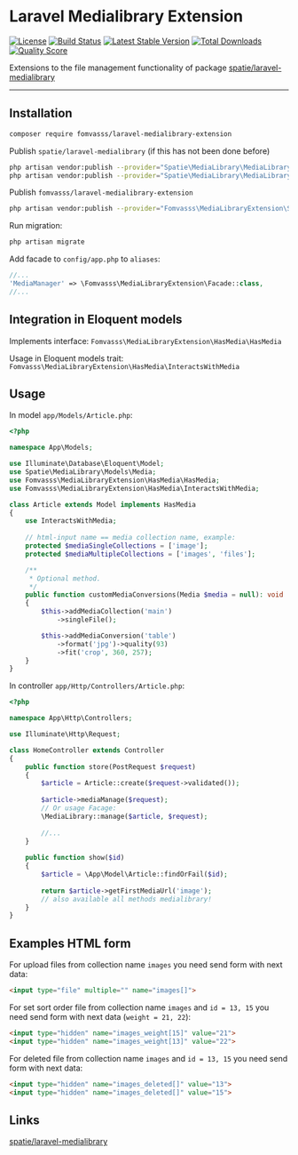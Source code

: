 # Laravel Medialibrary Extension

[![License](https://img.shields.io/packagist/l/fomvasss/laravel-medialibrary-extension.svg?style=for-the-badge)](https://packagist.org/packages/fomvasss/laravel-medialibrary-extension)
[![Build Status](https://img.shields.io/github/stars/fomvasss/laravel-medialibrary-extension.svg?style=for-the-badge)](https://github.com/fomvasss/laravel-medialibrary-extension)
[![Latest Stable Version](https://img.shields.io/packagist/v/fomvasss/laravel-medialibrary-extension.svg?style=for-the-badge)](https://packagist.org/packages/fomvasss/laravel-medialibrary-extension)
[![Total Downloads](https://img.shields.io/packagist/dt/fomvasss/laravel-medialibrary-extension.svg?style=for-the-badge)](https://packagist.org/packages/fomvasss/laravel-medialibrary-extension)
[![Quality Score](https://img.shields.io/scrutinizer/g/fomvasss/laravel-medialibrary-extension.svg?style=for-the-badge)](https://scrutinizer-ci.com/g/fomvasss/laravel-medialibrary-extension)

Extensions to the file management functionality of package [spatie/laravel-medialibrary](https://github.com/spatie/laravel-medialibrary)

----------

## Installation

```bash
composer require fomvasss/laravel-medialibrary-extension
```

Publish `spatie/laravel-medialibrary` (if this has not been done before)
```bash
php artisan vendor:publish --provider="Spatie\MediaLibrary\MediaLibraryServiceProvider" --tag="migrations"
php artisan vendor:publish --provider="Spatie\MediaLibrary\MediaLibraryServiceProvider" --tag="config"
```

Publish `fomvasss/laravel-medialibrary-extension`
```bash
php artisan vendor:publish --provider="Fomvasss\MediaLibraryExtension\ServiceProvider"
```

Run migration:
```bash
php artisan migrate
```

Add facade to `config/app.php` to `aliases`:

```php
//...
'MediaManager' => \Fomvasss\MediaLibraryExtension\Facade::class,
//...
```

## Integration in Eloquent models

Implements interface:
 ```Fomvasss\MediaLibraryExtension\HasMedia\HasMedia```

Usage in Eloquent models trait:
```Fomvasss\MediaLibraryExtension\HasMedia\InteractsWithMedia```

## Usage

In model `app/Models/Article.php`:

```php
<?php

namespace App\Models;

use Illuminate\Database\Eloquent\Model;
use Spatie\MediaLibrary\Models\Media;
use Fomvasss\MediaLibraryExtension\HasMedia\HasMedia;
use Fomvasss\MediaLibraryExtension\HasMedia\InteractsWithMedia;

class Article extends Model implements HasMedia
{
    use InteractsWithMedia;
    
    // html-input name == media collection name, example:
    protected $mediaSingleCollections = ['image']; 
    protected $mediaMultipleCollections = ['images', 'files'];

    /**
     * Optional method.
     */
    public function customMediaConversions(Media $media = null): void
    {
        $this->addMediaCollection('main')
            ->singleFile();

        $this->addMediaConversion('table')
            ->format('jpg')->quality(93)
            ->fit('crop', 360, 257);
    }
}
```

In controller `app/Http/Controllers/Article.php`:

```php
<?php 

namespace App\Http\Controllers;

use Illuminate\Http\Request;

class HomeController extends Controller 
{
    public function store(PostRequest $request)
    {
        $article = Article::create($request->validated());
    
        $article->mediaManage($request);
        // Or usage Facage:
        \MediaLibrary::manage($article, $request);
        
        //...
    }
    
    public function show($id)
    {
        $article = \App\Model\Article::findOrFail($id);
        
        return $article->getFirstMediaUrl('image');
        // also available all methods medialibrary!
    }   
}
```

## Examples HTML form

For upload files from collection name `images` you need send form with next data:
```html
<input type="file" multiple="" name="images[]">
```

For set sort order file from collection name `images` and `id = 13, 15` you need send form with next data (`weight = 21, 22`):
```html
<input type="hidden" name="images_weight[15]" value="21">
<input type="hidden" name="images_weight[13]" value="22">
```

For deleted file from collection name `images` and `id = 13, 15` you need send form with next data:
```html
<input type="hidden" name="images_deleted[]" value="13">
<input type="hidden" name="images_deleted[]" value="15">
```

## Links

[spatie/laravel-medialibrary](https://github.com/spatie/laravel-medialibrary)